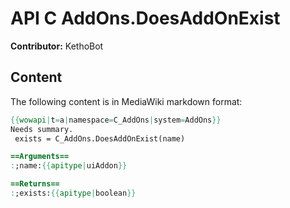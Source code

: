 # API C AddOns.DoesAddOnExist

**Contributor:** KethoBot

## Content

The following content is in MediaWiki markdown format:

```mediawiki
{{wowapi|t=a|namespace=C_AddOns|system=AddOns}}
Needs summary.
 exists = C_AddOns.DoesAddOnExist(name)

==Arguments==
:;name:{{apitype|uiAddon}}

==Returns==
:;exists:{{apitype|boolean}}
```